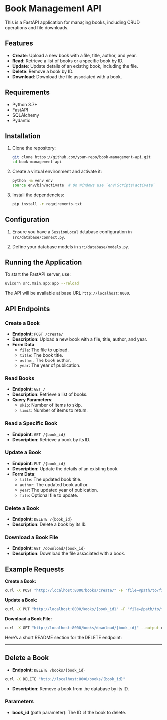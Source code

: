 
# Book Management API

This is a FastAPI application for managing books, including CRUD operations and file downloads.

## Features

- **Create**: Upload a new book with a file, title, author, and year.
- **Read**: Retrieve a list of books or a specific book by ID.
- **Update**: Update details of an existing book, including the file.
- **Delete**: Remove a book by ID.
- **Download**: Download the file associated with a book.

## Requirements

- Python 3.7+
- FastAPI
- SQLAlchemy
- Pydantic

## Installation

1. Clone the repository:

   ```sh
   git clone https://github.com/your-repo/book-management-api.git
   cd book-management-api
   ```

2. Create a virtual environment and activate it:

   ```sh
   python -m venv env
   source env/bin/activate  # On Windows use `env\Scripts\activate`
   ```

3. Install the dependencies:

   ```sh
   pip install -r requirements.txt
   ```

## Configuration

1. Ensure you have a `SessionLocal` database configuration in `src/database/connect.py`.

2. Define your database models in `src/database/models.py`.

## Running the Application

To start the FastAPI server, use:

```sh
uvicorn src.main.app:app --reload
```

The API will be available at base URL `http://localhost:8000`.

## API Endpoints

### Create a Book

- **Endpoint**: `POST /create/`
- **Description**: Upload a new book with a file, title, author, and year.
- **Form Data**:
  - `file`: The file to upload.
  - `title`: The book title.
  - `author`: The book author.
  - `year`: The year of publication.

### Read Books

- **Endpoint**: `GET /`
- **Description**: Retrieve a list of books.
- **Query Parameters**:
  - `skip`: Number of items to skip.
  - `limit`: Number of items to return.

### Read a Specific Book

- **Endpoint**: `GET /{book_id}`
- **Description**: Retrieve a book by its ID.

### Update a Book

- **Endpoint**: `PUT /{book_id}`
- **Description**: Update the details of an existing book.
- **Form Data**:
  - `title`: The updated book title.
  - `author`: The updated book author.
  - `year`: The updated year of publication.
  - `file`: Optional file to update.

### Delete a Book

- **Endpoint**: `DELETE /{book_id}`
- **Description**: Delete a book by its ID.

### Download a Book File

- **Endpoint**: `GET /download/{book_id}`
- **Description**: Download the file associated with a book.

## Example Requests

**Create a Book:**

```sh
curl -X POST "http://localhost:8000/books/create/" -F "file=@path/to/file" -F "title=Book Title" -F "author=Author Name" -F "year=2024"
```

**Update a Book:**

```sh
curl -X PUT "http://localhost:8000/books/{book_id}" -F "file=@path/to/file" -F "title=Updated Title" -F "author=Updated Author" -F "year=2025"
```

**Download a Book File:**

```sh
curl -X GET "http://localhost:8000/books/download/{book_id}" --output downloaded_file
```
Here’s a short README section for the DELETE endpoint:

---

## Delete a Book

- **Endpoint**: `DELETE /books/{book_id}`

```sh
curl -X DELETE "http://localhost:8000/books/{book_id}"
```

- **Description**: Remove a book from the database by its ID.

### Parameters

- **book_id** (path parameter): The ID of the book to delete.

